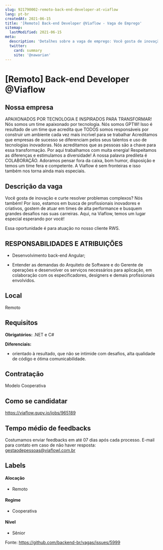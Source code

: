 ```yaml
---
slug: 921790002-remoto-back-end-developer-at-viaflow
lang: pt-br
createdAt: 2021-06-15
title: '[Remoto] Back-end Developer @Viaflow - Vaga de Emprego'
sitemap:
  lastModified: 2021-06-15
meta:
  description: 'Detalhes sobre a vaga de emprego: Você gosta de inovação e curte resolver problemas complexos? Nós também! Por isso, estamos em busca de profissionais inovadores e criativos, gostem de atuar em times de alta performance e busquem grandes desafios nas suas carreiras. Aqui, na Viaflow, temos um lugar especial esperando por você! Essa oportunidade é para atuação no nosso cliente RWS.'
  twitter:
    card: summary
    site: '@nawarian'
---
```


# [Remoto] Back-end Developer @Viaflow

## Nossa empresa

APAIXONADOS POR TECNOLOGIA E INSPIRADOS PARA TRANSFORMAR!
Nós somos um time apaixonado por tecnologia.
Nós somos GPTW! Isso é resultado de um time que acredita que TODOS somos responsáveis por construir um ambiente cada vez mais incrível para se trabalhar
Acreditamos que empresas de sucesso se diferenciam pelos seus talentos e uso de tecnologias inovadoras.
Nós acreditamos que as pessoas são a chave para essa transformação.
Por aqui trabalhamos com muita energia!
Respeitamos as diferenças e estimulamos a diversidade!
A nossa palavra predileta é COLABORAÇÃO.
Adoramos pensar fora da caixa, bom humor, disposição e temos um time fera e competente.
A Viaflow é sem fronteiras e isso também nos torna ainda mais especiais.
 
## Descrição da vaga

Você gosta de inovação e curte resolver problemas complexos? Nós também! Por isso, estamos em busca de profissionais inovadores e criativos, gostem de atuar em times de alta performance e busquem grandes desafios nas suas carreiras. Aqui, na Viaflow, temos um lugar especial esperando por você!

Essa oportunidade é para atuação no nosso cliente RWS.

## RESPONSABILIDADES E ATRIBUIÇÕES
- Desenvolvimento back-end Angular;

- Entender as demandas do Arquiteto de Software e do Gerente de operações e desenvolver os serviços necessários para aplicação, em colaboração com os especificadores, designers e demais profissionais envolvidos.

## Local

Remoto 

## Requisitos

**Obrigatórios:**
 .NET e C#

**Diferenciais:**
- orientado à resultado, que não se intimide com desafios, alta qualidade de código e ótima comunicabilidade.

## Contratação

Modelo Cooperativa

## Como se candidatar

https://viaflow.gupy.io/jobs/965189

## Tempo médio de feedbacks

Costumamos enviar feedbacks em até 07 dias após cada processo.
E-mail para contato em caso de não haver resposta: gestaodepessoas@viaflowl.com.br

## Labels
<!-- retire os labels que não fazem sentido à vaga -->

#### Alocação
- Remoto

#### Regime
- Cooperativa

#### Nível
- Sênior




Fonte: https://github.com/backend-br/vagas/issues/5999